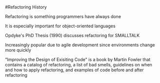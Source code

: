 #Refactoring History

Refactoring is something programmers have always done

It is especially important for object-oriented languages

Opdyke's PhD Thesis (1990) discusses refactoring for SMALLTALK

Increasingly popular due to agile development since environments change more quickly

"Improving the Design of Exisiting Code" is a book by Martin Fowler that contains a catalog of refactoring, a list of bad smells, guidelines on when and how to apply refactoring, and examples of code before and after refactoring
